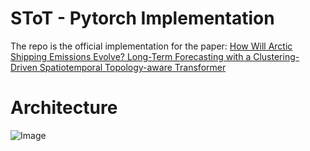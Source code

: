 # SToT - Pytorch Implementation
The repo is the official implementation for the paper: [How Will Arctic Shipping Emissions Evolve? Long-Term Forecasting with a Clustering-Driven Spatiotemporal Topology-aware Transformer]()

# Architecture
![Image](https://github.com/user-attachments/assets/b8dfbf23-8cba-42eb-930c-f7fed18b9fdb)
